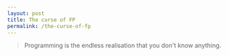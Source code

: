 ```yaml
---
layout: post
title: The curse of FP
permalink: /the-curse-of-fp
---
```



> Programming is the endless realisation that you don't know anything.


